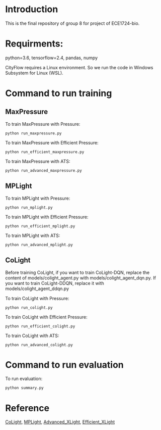 # Introduction

This is the final repository of group 8 for project of ECE1724-bio.

# Requirments:
python=3.6, tensorflow=2.4, pandas, numpy

CityFlow requires a Linux environment. So we run the code in Windows Subsystem for Linux (WSL).

# Command to run training

## MaxPressure

To train MaxPressure with Pressure:

`python run_maxpressure.py`

To train MaxPressure with Efficient Pressure:

`python run_efficient_maxpressure.py`

To train MaxPressure with ATS:

`python run_advanced_maxpressure.py`

## MPLight

To train MPLight with Pressure:

`python run_mplight.py`

To train MPLight with Efficient Pressure:

`python run_efficient_mplight.py`

To train MPLight with ATS:

`python run_advanced_mplight.py`

## CoLight

Before training CoLight, if you want to train CoLight-DQN, replace the content of models/colight_agent.py with models/colight_agent_dqn.py. If you want to train CoLight-DDQN, replace it with models/colight_agent_ddqn.py

To train CoLight with Pressure:

`python run_colight.py`

To train CoLight with Efficient Pressure:

`python run_efficient_colight.py`

To train CoLight with ATS:

`python run_advanced_colight.py`

# Command to run evaluation

To run evaluation:

`python summary.py`

# Reference

 [CoLight](https://github.com/wingsweihua/colight), [MPLight](https://github.com/Chacha-Chen/MPLight), [Advanced_XLight](https://github.com/LiangZhang1996/Advanced_XLight), [Efficient_XLight](https://github.com/LiangZhang1996/Efficient_XLight)
